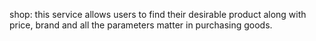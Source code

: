 shop:
this service allows users to find their desirable product along with price, brand and all the parameters matter in purchasing goods.

